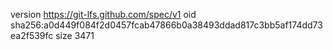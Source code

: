 version https://git-lfs.github.com/spec/v1
oid sha256:a0d449f084f2d0457fcab47866b0a38493ddad817c3bb5af174dd73ea2f539fc
size 3471
